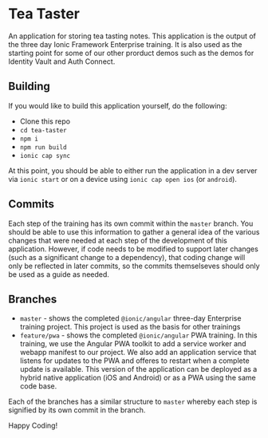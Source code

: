 # Tea Taster

An application for storing tea tasting notes. This application is the output of the three day Ionic Framework Enterprise training. It is also used as the starting point for some of our other prorduct demos such as the demos for Identity Vault and Auth Connect.

## Building

If you would like to build this application yourself, do the following:

- Clone this repo
- `cd tea-taster`
- `npm i`
- `npm run build`
- `ionic cap sync`

At this point, you should be able to either run the application in a dev server via `ionic start` or on a device using `ionic cap open ios` (or `android`).

## Commits

Each step of the training has its own commit within the `master` branch. You should be able to use this information to gather a general idea of the various changes that were needed at each step of the development of this application. However, if code needs to be modified to support later changes (such as a significant change to a dependency), that coding change will only be reflected in later commits, so the commits themselseves should only be used as a guide as needed.

## Branches

- `master` - shows the completed `@ionic/angular` three-day Enterprise training project. This project is used as the basis for other trainings
- `feature/pwa` - shows the completed `@ionic/angular` PWA training. In this training, we use the Angular PWA toolkit to add a service worker and webapp manifest to our project. We also add an application service that listens for updates to the PWA and offeres to restart when a complete update is available. This version of the application can be deployed as a hybrid native application (iOS and Android) or as a PWA using the same code base.

Each of the branches has a similar structure to `master` whereby each step is signified by its own commit in the branch.

Happy Coding!
